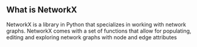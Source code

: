 ## What is NetworkX

NetworkX is a library in Python that specializes in working with network graphs. NetworkX comes with a set of functions that allow for populating, editing and exploring network graphs with node and edge attributes